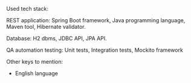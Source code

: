 
Used tech stack:

REST application:
Spring Boot framework,
Java programming language,
Maven tool, 
Hibernate validator.

Database:
H2 dbms,
JDBC API,
JPA API.

QA automation testing:
Unit tests, Integration tests, Mockito framework

Other keys to mention:
- English language
